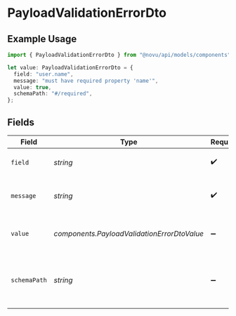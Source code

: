 # PayloadValidationErrorDto

## Example Usage

```typescript
import { PayloadValidationErrorDto } from "@novu/api/models/components";

let value: PayloadValidationErrorDto = {
  field: "user.name",
  message: "must have required property 'name'",
  value: true,
  schemaPath: "#/required",
};
```

## Fields

| Field                                        | Type                                         | Required                                     | Description                                  | Example                                      |
| -------------------------------------------- | -------------------------------------------- | -------------------------------------------- | -------------------------------------------- | -------------------------------------------- |
| `field`                                      | *string*                                     | :heavy_check_mark:                           | Field path that failed validation            | user.name                                    |
| `message`                                    | *string*                                     | :heavy_check_mark:                           | Validation error message                     | must have required property 'name'           |
| `value`                                      | *components.PayloadValidationErrorDtoValue*  | :heavy_minus_sign:                           | The actual value that failed validation      | {<br/>"age": 25<br/>}                        |
| `schemaPath`                                 | *string*                                     | :heavy_minus_sign:                           | JSON Schema path where the validation failed | #/required                                   |